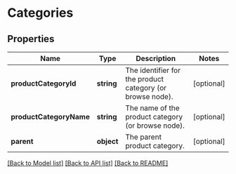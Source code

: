 # Categories

## Properties
Name | Type | Description | Notes
------------ | ------------- | ------------- | -------------
**productCategoryId** | **string** | The identifier for the product category (or browse node). | [optional] 
**productCategoryName** | **string** | The name of the product category (or browse node). | [optional] 
**parent** | **object** | The parent product category. | [optional] 

[[Back to Model list]](../README.md#documentation-for-models) [[Back to API list]](../README.md#documentation-for-api-endpoints) [[Back to README]](../README.md)


